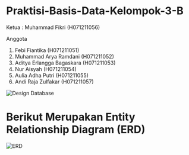 # Praktisi-Basis-Data-Kelompok-3-B

Ketua : Muhammad Fikri (H071211056)

Anggota 
1) Febi Fiantika             (H071211051)
2) Muhammad Arya Ramdani     (H071211052)
3) Aditya Erlangga Bagaskara (H071211053)
4) Nur Aisyah                (H071211054)
5) Aulia Adha Putri          (H071211055)
6) Andi Raja Zulfakar        (H071211057)


![Design Database](https://user-images.githubusercontent.com/90515626/194793713-fb0f4c5d-30e3-45c9-9e89-62a6054e6c8b.jpg)

# Berikut Merupakan Entity Relationship Diagram (ERD)

![ERD](https://user-images.githubusercontent.com/90515626/194793773-816472e4-7bad-4e04-aa10-1d174757ce05.jpg)

